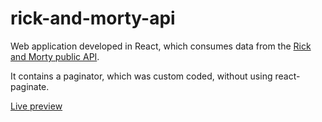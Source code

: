 # rick-and-morty-api

Web application developed in React, which consumes data from the [Rick and Morty public API](https://rickandmortyapi.com).

It contains a paginator, which was custom coded, without using react-paginate.

[Live preview](https://rojaslabs.github.io/rick-and-morty-api)
